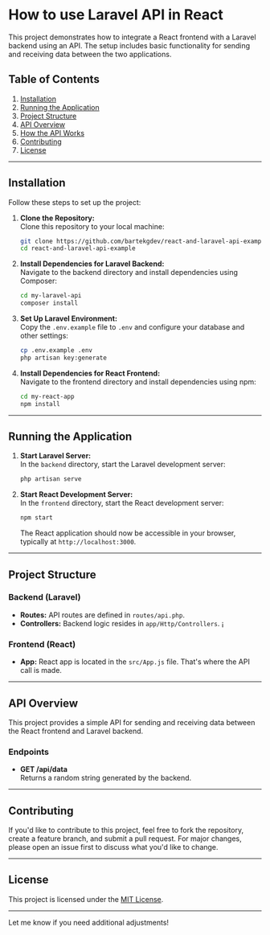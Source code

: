 # How to use Laravel API in React

This project demonstrates how to integrate a React frontend with a Laravel backend using an API. The setup includes basic functionality for sending and receiving data between the two applications.

## Table of Contents

1. [Installation](#installation)
2. [Running the Application](#running-the-application)
3. [Project Structure](#project-structure)
4. [API Overview](#api-overview)
5. [How the API Works](#how-the-api-works)
6. [Contributing](#contributing)
7. [License](#license)

---

## Installation

Follow these steps to set up the project:

1. **Clone the Repository:**  
   Clone this repository to your local machine:
   ```bash
   git clone https://github.com/bartekgdev/react-and-laravel-api-example
   cd react-and-laravel-api-example
   ```

2. **Install Dependencies for Laravel Backend:**  
   Navigate to the backend directory and install dependencies using Composer:
   ```bash
   cd my-laravel-api
   composer install
   ```

3. **Set Up Laravel Environment:**  
   Copy the `.env.example` file to `.env` and configure your database and other settings:
   ```bash
   cp .env.example .env
   php artisan key:generate
   ```

4. **Install Dependencies for React Frontend:**  
   Navigate to the frontend directory and install dependencies using npm:
   ```bash
   cd my-react-app
   npm install
   ```

---

## Running the Application

1. **Start Laravel Server:**  
   In the `backend` directory, start the Laravel development server:
   ```bash
   php artisan serve
   ```

2. **Start React Development Server:**  
   In the `frontend` directory, start the React development server:
   ```bash
   npm start
   ```

   The React application should now be accessible in your browser, typically at `http://localhost:3000`.

---

## Project Structure

### Backend (Laravel)

- **Routes:** API routes are defined in `routes/api.php`.
- **Controllers:** Backend logic resides in `app/Http/Controllers`.
¡
### Frontend (React)

- **App:** React app is located in the `src/App.js` file. That's where the API call is made.

---

## API Overview

This project provides a simple API for sending and receiving data between the React frontend and Laravel backend.

### Endpoints

- **GET /api/data**  
  Returns a random string generated by the backend.


---


## Contributing

If you'd like to contribute to this project, feel free to fork the repository, create a feature branch, and submit a pull request. For major changes, please open an issue first to discuss what you'd like to change.

---

## License

This project is licensed under the [MIT License](LICENSE).

---

Let me know if you need additional adjustments!
